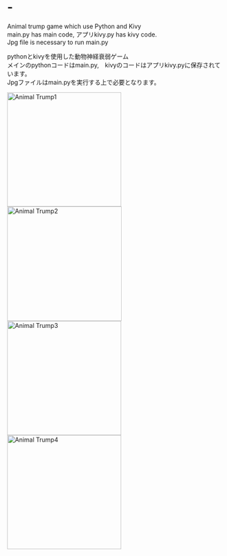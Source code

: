 # -
Animal trump game which use Python and Kivy\
main.py has main code, アプリkivy.py has kivy code.\
Jpg file is necessary to run main.py

pythonとkivyを使用した動物神経衰弱ゲーム\
メインのpythonコードはmain.py,　kivyのコードはアプリkivy.pyに保存されています。\
Jpgファイルはmain.pyを実行する上で必要となります。


<img width="265" alt="Animal Trump1" src="https://user-images.githubusercontent.com/103519421/163701790-38920341-4c81-4626-9c04-aa5c2d56c8f5.png">

<img width="266" alt="Animal Trump2" src="https://user-images.githubusercontent.com/103519421/163701834-df269833-ca7d-46f8-8f02-171ec70ed503.png">

<img width="265" alt="Animal Trump3" src="https://user-images.githubusercontent.com/103519421/163701843-d94e410e-d9d5-4e29-9bc5-399e4eae9029.png">

<img width="265" alt="Animal Trump4" src="https://user-images.githubusercontent.com/103519421/163701858-85cb03de-c5b7-4246-9823-7b35fa6053b8.png">
